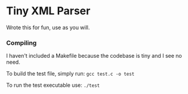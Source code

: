 # Tiny XML Parser
Wrote this for fun, use as you will.

### Compiling
I haven't included a Makefile because the codebase is tiny and I see no need.

To build the test file, simply run: `gcc test.c -o test`

To run the test executable use: `./test`